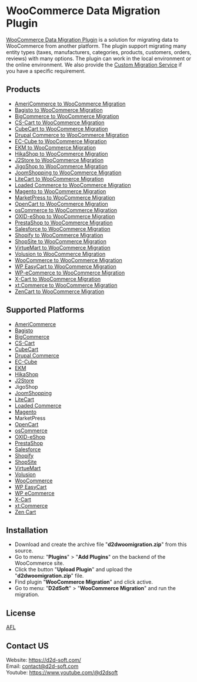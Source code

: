 # WooCommerce Data Migration Plugin
[WooCommerce Data Migration Plugin](https://d2d-soft.com/27-woocommerce-migration) is a solution for migrating data to WooCommerce from another platform. The plugin support migrating many entity types (taxes, manufacturers, categories, products, customers, orders, reviews) with many options. The plugin can work in the local environment or the online environment. We also provide the [Custom Migration Service](https://d2d-soft.com/migration-services/296-data-migration-customization.html) if you have a specific requirement. 

## Products
- [AmeriCommerce to WooCommerce Migration](https://d2d-soft.com/woocommerce-migration/782-7259-americommerce-to-woocommerce-migration-plugin.html#/72-entities-1000)
- [Bagisto to WooCommerce Migration](https://d2d-soft.com/woocommerce-migration/949-8968-bagisto-to-woocommerce-migration-plugin.html#/72-entities-1000)
- [BigCommerce to WooCommerce Migration](https://d2d-soft.com/woocommerce-migration/425-1727-bigcommerce-to-woocommerce-migration-plugin.html#/72-entities-1000)
- [CS-Cart to WooCommerce Migration](https://d2d-soft.com/woocommerce-migration/329-1412-cs-cart-to-woocommerce-migration-plugin.html#/72-entities-1000)
- [CubeCart to WooCommerce Migration](https://d2d-soft.com/woocommerce-migration/83-337-cubecart-to-woocommerce-migration-plugin.html#/72-entities-1000)
- [Drupal Commerce to WooCommerce Migration](https://d2d-soft.com/woocommerce-migration/366-drupal-commerce-to-woocommerce-migration-service.html)
- [EC-Cube to WooCommerce Migration](https://d2d-soft.com/woocommerce-migration/1010-9585-ec-cube-to-woocommerce-migration-plugin.html#/72-entities-1000)
- [EKM to WooCommerce Migration](https://d2d-soft.com/woocommerce-migration/836-7811-ekm-to-woocommerce-migration-plugin.html#/72-entities-1000)
- [HikaShop to WooCommerce Migration](https://d2d-soft.com/woocommerce-migration/453-1862-hikashop-to-woocommerce-migration-plugin.html#/72-entities-1000)
- [J2Store to WooCommerce Migration](https://d2d-soft.com/woocommerce-migration/496-2057-j2store-to-woocommerce-migration-plugin.html#/72-entities-1000)
- [JigoShop to WooCommerce Migration](https://d2d-soft.com/woocommerce-migration/554-2327-jigoshop-to-woocommerce-migration-plugin.html#/72-entities-1000)
- [JoomShopping to WooCommerce Migration](https://d2d-soft.com/woocommerce-migration/604-2567-joomshopping-to-woocommerce-migration-plugin.html#/72-entities-1000)
- [LiteCart to WooCommerce Migration](https://d2d-soft.com/woocommerce-migration/890-8373-litecart-to-woocommerce-migration-plugin.html#/72-entities-1000)
- [Loaded Commerce to WooCommerce Migration](https://d2d-soft.com/woocommerce-migration/84-342-loaded-to-woocommerce-migration-plugin.html#/72-entities-1000)
- [Magento to WooCommerce Migration](https://d2d-soft.com/woocommerce-migration/85-347-magento-to-woocommerce-migration-plugin.html#/72-entities-1000)
- [MarketPress to WooCommerce Migration](https://d2d-soft.com/woocommerce-migration/579-2447-marketpress-to-woocommerce-migration-plugin.html#/72-entities-1000)
- [OpenCart to WooCommerce Migration](https://d2d-soft.com/woocommerce-migration/86-352-opencart-to-woocommerce-migration-plugin.html#/72-entities-1000)
- [osCommerce to WooCommerce Migration](https://d2d-soft.com/woocommerce-migration/87-357-oscommerce-to-woocommerce-migration-plugin.html#/72-entities-1000)
- [OXID-eShop to WooCommerce Migration](https://d2d-soft.com/woocommerce-migration/88-362-oxid-eshop-to-woocommerce-migration-plugin.html#/72-entities-1000)
- [PrestaShop to WooCommerce Migration](https://d2d-soft.com/woocommerce-migration/89-367-prestashop-to-woocommerce-migration-plugin.html#/72-entities-1000)
- [Salesforce to WooCommerce Migration](https://d2d-soft.com/woocommerce-migration/730-6858-salesforce-to-woocommerce-migration-plugin.html#/72-entities-1000)
- [Shopify to WooCommerce Migration](https://d2d-soft.com/woocommerce-migration/387-1542-shopify-to-woocommerce-migration-plugin.html#/72-entities-1000)
- [ShopSite to WooCommerce Migration](https://d2d-soft.com/woocommerce-migration/863-8087-shopsite-to-woocommerce-migration-plugin.html#/72-entities-1000)
- [VirtueMart to WooCommerce Migration](https://d2d-soft.com/woocommerce-migration/90-372-virtuemart-to-woocommerce-migration-plugin.html#/72-entities-1000)
- [Volusion to WooCommerce Migration](https://d2d-soft.com/woocommerce-migration/653-6055-volusion-to-woocommerce-migration-plugin.html#/72-entities-1000)
- [WooCommerce to WooCommerce Migration](https://d2d-soft.com/woocommerce-migration/91-377-woocommerce-to-woocommerce-migration-plugin.html#/72-entities-1000)
- [WP EasyCart to WooCommerce Migration](https://d2d-soft.com/woocommerce-migration/679-6330-wpeasycart-to-woocommerce-migration-plugin.html#/72-entities-1000)
- [WP-eCommerce to WooCommerce Migration](https://d2d-soft.com/woocommerce-migration/92-382-wp-ecommerce-to-woocommerce-migration-plugin.html#/72-entities-1000)
- [X-Cart to WooCommerce Migration](https://d2d-soft.com/woocommerce-migration/93-387-x-cart-to-woocommerce-migration-plugin.html#/72-entities-1000)
- [xt:Commerce to WooCommerce Migration](https://d2d-soft.com/woocommerce-migration/94-392-xtcommerce-to-woocommerce-migration-plugin.html#/72-entities-1000)
- [ZenCart to WooCommerce Migration](https://d2d-soft.com/woocommerce-migration/95-397-zencart-to-woocommerce-migration-plugin.html#/72-entities-1000)

## Supported Platforms
- [AmeriCommerce](https://www.americommerce.com/)
- [Bagisto](https://bagisto.com/)
- [BigCommerce](https://www.bigcommerce.com/)
- [CS-Cart](https://www.cs-cart.com/)
- [CubeCart](https://www.cubecart.com/)
- [Drupal Commerce](https://drupalcommerce.org/)
- [EC-Cube](https://www.ec-cube.net/)
- [EKM](https://www.ekm.com/)
- [HikaShop](https://www.hikashop.com/)
- [J2Store](https://www.j2store.org/)
- JigoShop
- [JoomShopping](https://extensions.joomla.org/extension/joomshopping/)
- [LiteCart](https://www.litecart.net/)
- [Loaded Commerce](https://loadedcommerce.com/)
- [Magento](https://magento.com/)
- MarketPress
- [OpenCart](https://www.opencart.com/)
- [osCommerce](https://www.oscommerce.com/)
- [OXID-eShop](https://www.oxid-esales.com)
- [PrestaShop](https://www.prestashop.com)
- [Salesforce](https://www.salesforce.com/)
- [Shopify](https://www.shopify.com/)
- [ShopSite](https://www.shopsite.com/)
- [VirtueMart](https://virtuemart.net/)
- [Volusion](https://volusion.com/)
- [WooCommerce](https://woocommerce.com/)
- [WP EasyCart](https://www.wpeasycart.com/)
- [WP eCommerce](https://wpecommerce.org/)
- [X-Cart](https://www.x-cart.com/)
- [xt:Commerce](https://www.xt-commerce.com/)
- [Zen Cart](https://www.zen-cart.com/)

## Installation
- Download and create the archive file "**d2dwoomigration.zip**" from this source.
- Go to menu: "**Plugins**" > "**Add Plugins**" on the backend of the WooCommerce site.
- Click the button "**Upload Plugin**" and upload the "**d2dwoomigration.zip**" file.
- Find plugin "**WooCommerce Migration**" and click active.
- Go to menu: "**D2dSoft**" > "**WooCommerce Migration**" and run the migration.

## License

[AFL](https://d2d-soft.com/license/AFL.txt)

## Contact US
Website: https://d2d-soft.com/ \
Email: contact@d2d-soft.com \
Youtube: https://www.youtube.com/@d2dsoft 
